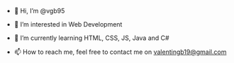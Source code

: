 - 👋 Hi, I’m @vgb95
- 👀 I’m interested in Web Development
- 🌱 I’m currently learning HTML, CSS, JS, Java and C#

- 📫 How to reach me, feel free to contact me on valentingb19@gmail.com

<!---
vgb95/vgb95 is a ✨ special ✨ repository because its `README.md` (this file) appears on your GitHub profile.
You can click the Preview link to take a look at your changes.
--->
